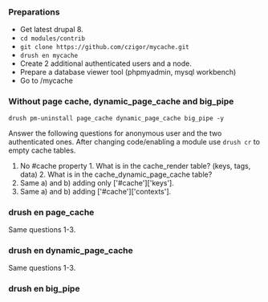 ### Preparations

* Get latest drupal 8.
* `cd modules/contrib`
* `git clone https://github.com/czigor/mycache.git`
* `drush en mycache`
*  Create 2 additional authenticated users and a node.
* Prepare a database viewer tool (phpmyadmin, mysql workbench) 
* Go to /mycache

### Without page cache, dynamic_page_cache and big_pipe

`drush pm-uninstall page_cache dynamic_page_cache big_pipe -y`

Answer the following questions for anonymous user and the two authenticated ones.
After changing code/enabling a module use `drush cr` to empty cache tables.
  1. No #cache property
    1. What is in the cache_render table? (keys, tags, data)
    2. What is in the cache_dynamic_page_cache table?
  2. Same a) and b) adding only ['#cache']['keys'].
  3. Same a) and b) adding ['#cache']['contexts'].
  
### drush en page_cache
  Same questions 1-3.
  
### drush en dynamic_page_cache
  Same questions 1-3. 
  
### drush en big_pipe
